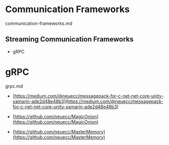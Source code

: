 # Communication Frameworks

communication-frameworks.md


## Streaming Communication Frameworks

*   gRPC

# gRPC

grpc.md

*   [https://medium.com/@neuecc/messagepack-for-c-net-net-core-unity-xamarin-ade2d48e48b3](https://medium.com/@neuecc/messagepack-for-c-net-net-core-unity-xamarin-ade2d48e48b3)

*   [https://github.com/neuecc/MagicOnion](https://github.com/neuecc/MagicOnion)

*   [https://github.com/neuecc/MasterMemory](https://github.com/neuecc/MasterMemory)






